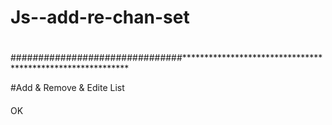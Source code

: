 # Js--add-re-chan-set
#
#
#
###############################***********************************************************

#Add & Remove & Edite List 

####
OK
